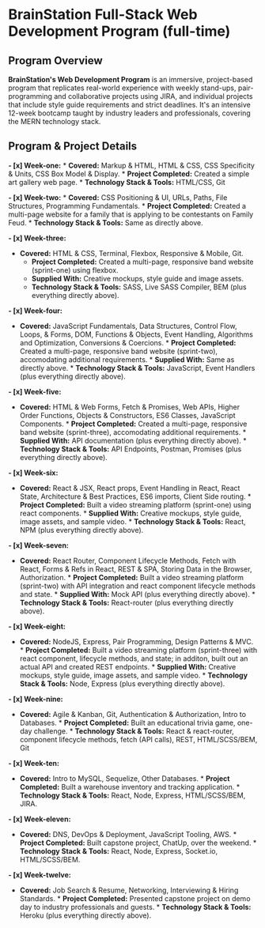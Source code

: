 # BrainStation Full-Stack Web Development Program (full-time)

## Program Overview

**BrainStation's Web Development Program** is an immersive, project-based program that replicates real-world experience with weekly stand-ups, pair-programming and collaborative projects using JIRA, and individual projects that include style guide requirements and strict deadlines. It's an intensive 12-week bootcamp taught by industry leaders and professionals, covering the MERN technology stack. 

## Program & Project Details 

**- [x] Week-one:**
    * **Covered:** Markup & HTML, HTML & CSS, CSS Specificity & Units, CSS Box Model & Display.
      * **Project Completed:** Created a simple art gallery web page.
      * **Technology Stack & Tools:** HTML/CSS, Git

**- [x] Week-two:**
    * **Covered:** CSS Positioning & UI, URLs, Paths, File Structures, Programming Fundamentals.
      * **Project Completed:** Created a multi-page website for a family that is applying to be contestants on Family Feud.
      * **Technology Stack & Tools:** Same as directly above.

**- [x] Week-three:**
 * **Covered:** HTML & CSS, Terminal, Flexbox, Responsive & Mobile, Git.
      * **Project Completed:** Created a multi-page, responsive band website (sprint-one) using flexbox.
      * **Supplied With:** Creative mockups, style guide and image assets. 
      * **Technology Stack & Tools:** SASS, Live SASS Compiler, BEM (plus everything directly above).

**- [x] Week-four:**
* **Covered:** JavaScript Fundamentals, Data Structures, Control Flow, Loops, & Forms, DOM, Functions & Objects, Event Handling,          Algorithms and Optimization, Conversions & Coercions.
      * **Project Completed:** Created a multi-page, responsive band website (sprint-two), accomodating additional requirements.
      * **Supplied With:** Same as directly above. 
      * **Technology Stack & Tools:** JavaScript, Event Handlers (plus everything directly above).

**- [x] Week-five:**
* **Covered:** HTML & Web Forms, Fetch & Promises, Web APIs, Higher Order Functions, Objects & Constructors, ES6 Classes, JavaScript       Components. 
      * **Project Completed:** Created a multi-page, responsive band website (sprint-three), accomodating additional requirements.
      * **Supplied With:** API documentation (plus everything directly above). 
      * **Technology Stack & Tools:** API Endpoints, Postman, Promises (plus everything directly above).

**- [x] Week-six:**
* **Covered:** React & JSX, React props, Event Handling in React, React State, Architecture & Best Practices, ES6 imports, Client         Side routing. 
      * **Project Completed:** Built a video streaming platform (sprint-one) using react components.
      * **Supplied With:** Creative mockups, style guide, image assets, and sample video. 
      * **Technology Stack & Tools:** React, NPM (plus everything directly above).

**- [x] Week-seven:**
* **Covered:** React Router, Component Lifecycle Methods, Fetch with React, Forms & Refs in React, REST & SPA, Storing Data in the        Browser, Authorization.
      * **Project Completed:** Built a video streaming platform (sprint-two) with API integration and react component                     lifecycle methods and state.
      * **Supplied With:** Mock API (plus everything directly above).
      * **Technology Stack & Tools:** React-router (plus everything directly above).

**- [x] Week-eight:**
* **Covered:** NodeJS, Express, Pair Programming, Design Patterns & MVC.
      * **Project Completed:** Built a video streaming platform (sprint-three) with react component, lifecycle methods, and state; in     additon, built out an actual API and created REST endpoints.
      * **Supplied With:** Creative mockups, style guide, image assets, and sample video. 
      * **Technology Stack & Tools:** Node, Express (plus everything directly above).

**- [x] Week-nine:**
* **Covered:** Agile & Kanban, Git, Authentication & Authorization, Intro to Databases.
      * **Project Completed:** Built an educational trivia game, one-day challenge.
      * **Technology Stack & Tools:** React & react-router, component lifecycle methods, fetch (API calls), REST, HTML/SCSS/BEM, Git

**- [x] Week-ten:**
* **Covered:** Intro to MySQL, Sequelize, Other Databases.
      * **Project Completed:** Built a warehouse inventory and tracking application.
      * **Technology Stack & Tools:** React, Node, Express, HTML/SCSS/BEM, JIRA.

**- [x] Week-eleven:**
* **Covered:** DNS, DevOps & Deployment, JavaScript Tooling, AWS.
      * **Project Completed:** Built capstone project, ChatUp, over the weekend.
      * **Technology Stack & Tools:** React, Node, Express, Socket.io, HTML/SCSS/BEM. 

**- [x] Week-twelve:**
* **Covered:** Job Search & Resume, Networking, Interviewing & Hiring Standards.
      * **Project Completed:** Presented capstone project on demo day to industry professionals and guests.
      * **Technology Stack & Tools:** Heroku (plus everything directly above). 